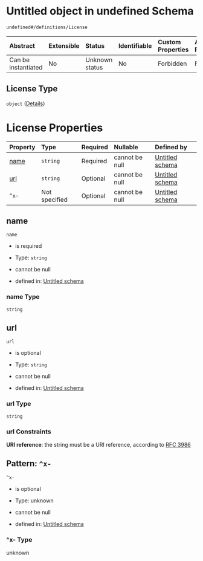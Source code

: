 # Untitled object in undefined Schema

```txt
undefined#/definitions/License
```



| Abstract            | Extensible | Status         | Identifiable | Custom Properties | Additional Properties | Access Restrictions | Defined In                                                                                    |
| :------------------ | :--------- | :------------- | :----------- | :---------------- | :-------------------- | :------------------ | :-------------------------------------------------------------------------------------------- |
| Can be instantiated | No         | Unknown status | No           | Forbidden         | Forbidden             | none                | [test-external-defs.schema.json*](json/test-external-defs.schema.json "open original schema") |

## License Type

`object` ([Details](test-external-defs-definitions-license.md))

# License Properties

| Property      | Type          | Required | Nullable       | Defined by                                                                                                                               |
| :------------ | :------------ | :------- | :------------- | :--------------------------------------------------------------------------------------------------------------------------------------- |
| [name](#name) | `string`      | Required | cannot be null | [Untitled schema](test-external-defs-definitions-license-properties-name.md "undefined#/definitions/License/properties/name")            |
| [url](#url)   | `string`      | Optional | cannot be null | [Untitled schema](test-external-defs-definitions-license-properties-url.md "undefined#/definitions/License/properties/url")              |
| `^x-`         | Not specified | Optional | cannot be null | [Untitled schema](test-external-defs-definitions-license-patternproperties-x-.md "undefined#/definitions/License/patternProperties/^x-") |

## name



`name`

*   is required

*   Type: `string`

*   cannot be null

*   defined in: [Untitled schema](test-external-defs-definitions-license-properties-name.md "undefined#/definitions/License/properties/name")

### name Type

`string`

## url



`url`

*   is optional

*   Type: `string`

*   cannot be null

*   defined in: [Untitled schema](test-external-defs-definitions-license-properties-url.md "undefined#/definitions/License/properties/url")

### url Type

`string`

### url Constraints

**URI reference**: the string must be a URI reference, according to [RFC 3986](https://tools.ietf.org/html/rfc3986 "check the specification")

## Pattern: `^x-`



`^x-`

*   is optional

*   Type: unknown

*   cannot be null

*   defined in: [Untitled schema](test-external-defs-definitions-license-patternproperties-x-.md "undefined#/definitions/License/patternProperties/^x-")

### ^x- Type

unknown
